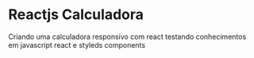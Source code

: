 <h1> Reactjs  Calculadora</h1>

<p>Criando uma calculadora responsivo com react testando conhecimentos </br>  em javascript react e styleds components  </p>

 
